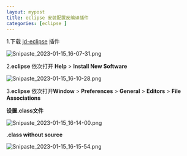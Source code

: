 ```yaml
---
layout: mypost
title: eclipse 安装配置反编译插件
categories: [eclipse ]
---
```


1.下载 [jd-eclipse](http://java-decompiler.github.io/) 插件

![Snipaste_2023-01-15_16-07-31.png](Snipaste_2023-01-15_16-07-31.png)

2.**eclipse** 依次打开 **Help** > **Install New Software**

![Snipaste_2023-01-15_16-10-28.png](Snipaste_2023-01-15_16-10-28.png)

3.**eclipse** 依次打开**Window** > **Preferences** > **General** > **Editors** > **File Associations**

**设置.class文件**

![Snipaste_2023-01-15_16-14-00.png](Snipaste_2023-01-15_16-14-00.png)

**.class without source**

![Snipaste_2023-01-15_16-15-54.png](Snipaste_2023-01-15_16-15-54.png)